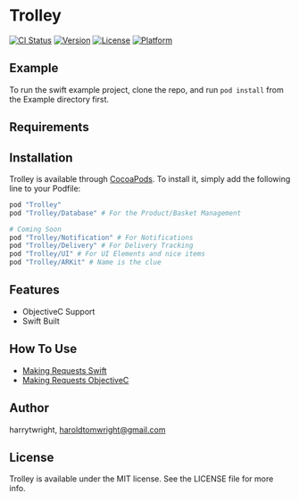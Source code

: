 # Trolley

[![CI Status](http://img.shields.io/travis/harrytwright/Trolley.svg?style=flat)](https://travis-ci.org/harrytwright/Trolley)
[![Version](https://img.shields.io/cocoapods/v/Trolley.svg?style=flat)](http://cocoapods.org/pods/Trolley)
[![License](https://img.shields.io/cocoapods/l/Trolley.svg?style=flat)](http://cocoapods.org/pods/Trolley)
[![Platform](https://img.shields.io/cocoapods/p/Trolley.svg?style=flat)](http://cocoapods.org/pods/Trolley)

## Example

To run the swift example project, clone the repo, and run `pod install` from the Example directory first.

## Requirements

## Installation

Trolley is available through [CocoaPods](http://cocoapods.org). To install
it, simply add the following line to your Podfile:

```ruby
pod "Trolley"
pod "Trolley/Database" # For the Product/Basket Management

# Coming Soon
pod "Trolley/Notification" # For Notifications
pod "Trolley/Delivery" # For Delivery Tracking
pod "Trolley/UI" # For UI Elements and nice items
pod "Trolley/ARKit" # Name is the clue
```

## Features

- ObjectiveC Support
- Swift Built

## How To Use

- [Making Requests Swift](https://github.com/Off-Piste/Trolley.io/blob/master/Documentation/How%20To%20Use%20-%20Making%20API%20Calls.md)
- [Making Requests ObjectiveC](https://github.com/Off-Piste/Trolley.io/blob/master/Documentation/How%20To%20Use%20-%20Making%20API%20Calls%20Objc.md)

## Author

harrytwright, haroldtomwright@gmail.com

## License

Trolley is available under the MIT license. See the LICENSE file for more info.
